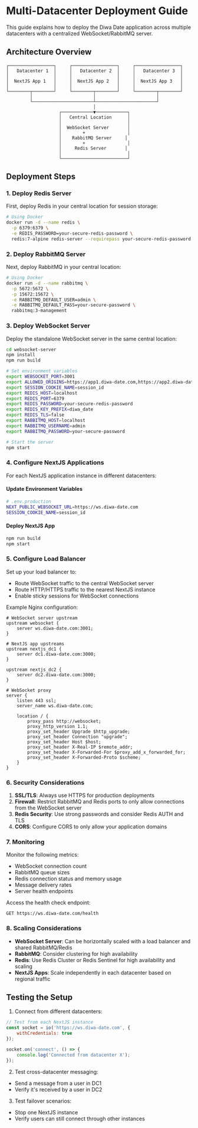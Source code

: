 # Multi-Datacenter Deployment Guide

This guide explains how to deploy the Diwa Date application across multiple datacenters with a centralized WebSocket/RabbitMQ server.

## Architecture Overview

```
┌─────────────────┐     ┌─────────────────┐     ┌─────────────────┐
│   Datacenter 1  │     │   Datacenter 2  │     │   Datacenter 3  │
│                 │     │                 │     │                 │
│  NextJS App 1   │     │  NextJS App 2   │     │  NextJS App 3   │
│                 │     │                 │     │                 │
└────────┬────────┘     └────────┬────────┘     └────────┬────────┘
         │                       │                       │
         └───────────────────────┴───────────────────────┘
                                 │
                    ┌────────────▼────────────┐
                    │   Central Location      │
                    │                         │
                    │  WebSocket Server       │
                    │        +                │
                    │    RabbitMQ Server     │
                    │        +                │
                    │     Redis Server       │
                    │                         │
                    └─────────────────────────┘
```

## Deployment Steps

### 1. Deploy Redis Server

First, deploy Redis in your central location for session storage:

```bash
# Using Docker
docker run -d --name redis \
  -p 6379:6379 \
  -e REDIS_PASSWORD=your-secure-redis-password \
  redis:7-alpine redis-server --requirepass your-secure-redis-password
```

### 2. Deploy RabbitMQ Server

Next, deploy RabbitMQ in your central location:

```bash
# Using Docker
docker run -d --name rabbitmq \
  -p 5672:5672 \
  -p 15672:15672 \
  -e RABBITMQ_DEFAULT_USER=admin \
  -e RABBITMQ_DEFAULT_PASS=your-secure-password \
  rabbitmq:3-management
```

### 3. Deploy WebSocket Server

Deploy the standalone WebSocket server in the same central location:

```bash
cd websocket-server
npm install
npm run build

# Set environment variables
export WEBSOCKET_PORT=3001
export ALLOWED_ORIGINS=https://app1.diwa-date.com,https://app2.diwa-date.com,https://app3.diwa-date.com
export SESSION_COOKIE_NAME=session_id
export REDIS_HOST=localhost
export REDIS_PORT=6379
export REDIS_PASSWORD=your-secure-redis-password
export REDIS_KEY_PREFIX=diwa_date
export REDIS_TLS=false
export RABBITMQ_HOST=localhost
export RABBITMQ_USERNAME=admin
export RABBITMQ_PASSWORD=your-secure-password

# Start the server
npm start
```

### 4. Configure NextJS Applications

For each NextJS application instance in different datacenters:

#### Update Environment Variables

```bash
# .env.production
NEXT_PUBLIC_WEBSOCKET_URL=https://ws.diwa-date.com
SESSION_COOKIE_NAME=session_id
```

#### Deploy NextJS App

```bash
npm run build
npm start
```

### 5. Configure Load Balancer

Set up your load balancer to:
- Route WebSocket traffic to the central WebSocket server
- Route HTTP/HTTPS traffic to the nearest NextJS instance
- Enable sticky sessions for WebSocket connections

Example Nginx configuration:

```nginx
# WebSocket server upstream
upstream websocket {
    server ws.diwa-date.com:3001;
}

# NextJS app upstreams
upstream nextjs_dc1 {
    server dc1.diwa-date.com:3000;
}

upstream nextjs_dc2 {
    server dc2.diwa-date.com:3000;
}

# WebSocket proxy
server {
    listen 443 ssl;
    server_name ws.diwa-date.com;

    location / {
        proxy_pass http://websocket;
        proxy_http_version 1.1;
        proxy_set_header Upgrade $http_upgrade;
        proxy_set_header Connection "upgrade";
        proxy_set_header Host $host;
        proxy_set_header X-Real-IP $remote_addr;
        proxy_set_header X-Forwarded-For $proxy_add_x_forwarded_for;
        proxy_set_header X-Forwarded-Proto $scheme;
    }
}
```

### 6. Security Considerations

1. **SSL/TLS**: Always use HTTPS for production deployments
2. **Firewall**: Restrict RabbitMQ and Redis ports to only allow connections from the WebSocket server
3. **Redis Security**: Use strong passwords and consider Redis AUTH and TLS
4. **CORS**: Configure CORS to only allow your application domains

### 7. Monitoring

Monitor the following metrics:
- WebSocket connection count
- RabbitMQ queue sizes
- Redis connection status and memory usage
- Message delivery rates
- Server health endpoints

Access the health check endpoint:
```
GET https://ws.diwa-date.com/health
```

### 8. Scaling Considerations

- **WebSocket Server**: Can be horizontally scaled with a load balancer and shared RabbitMQ/Redis
- **RabbitMQ**: Consider clustering for high availability
- **Redis**: Use Redis Cluster or Redis Sentinel for high availability and scaling
- **NextJS Apps**: Scale independently in each datacenter based on regional traffic

## Testing the Setup

1. Connect from different datacenters:
```javascript
// Test from each NextJS instance
const socket = io('https://ws.diwa-date.com', {
    withCredentials: true
});

socket.on('connect', () => {
    console.log('Connected from datacenter X');
});
```

2. Test cross-datacenter messaging:
- Send a message from a user in DC1
- Verify it's received by a user in DC2

3. Test failover scenarios:
- Stop one NextJS instance
- Verify users can still connect through other instances